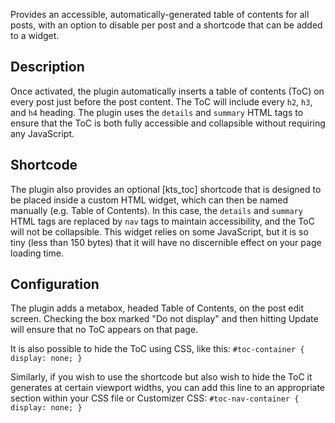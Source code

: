 Provides an accessible, automatically-generated table of contents for all posts, with an option to disable per post and a shortcode that can be added to a widget.

## Description
Once activated, the plugin automatically inserts a table of contents (ToC) on every post just before the post content. The ToC will include every `h2`, `h3`, and `h4` heading. The plugin uses the `details` and `summary` HTML tags to ensure that the ToC is both fully accessible and collapsible without requiring any JavaScript.

## Shortcode
The plugin also provides an optional [kts_toc] shortcode that is designed to be placed inside a custom HTML widget, which can then be named manually (e.g. Table of Contents). In this case, the `details` and `summary` HTML tags are replaced by `nav` tags to maintain accessibility, and the ToC will not be collapsible. This widget relies on some JavaScript, but it is so tiny (less than 150 bytes) that it will have no discernible effect on your page loading time.

## Configuration
The plugin adds a metabox, headed Table of Contents, on the post edit screen. Checking the box marked "Do not display" and then hitting Update will ensure that no ToC appears on that page.

It is also possible to hide the ToC using CSS, like this: `#toc-container { display: none; }`

Similarly, if you wish to use the shortcode but also wish to hide the ToC it generates at certain viewport widths, you can add this line to an appropriate section within your CSS file or Customizer CSS: `#toc-nav-container { display: none; }`
